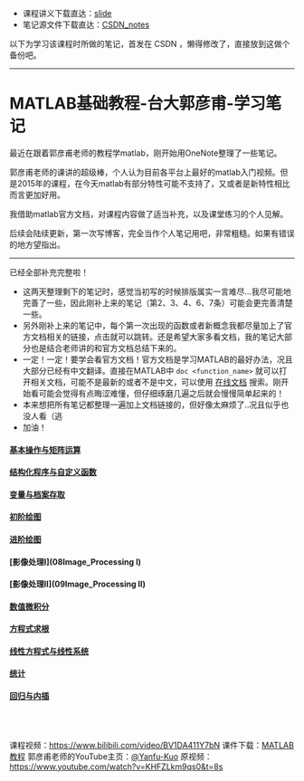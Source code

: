 + 课程讲义下载直达：[slide]()
+ 笔记源文件下载直达：[CSDN_notes]()

以下为学习该课程时所做的笔记，首发在 CSDN ，懒得修改了，直接放到这做个备份吧。

---

# MATLAB基础教程-台大郭彦甫-学习笔记

最近在跟着郭彦甫老师的教程学matlab，刚开始用OneNote整理了一些笔记。

郭彦甫老师的课讲的超级棒，个人认为目前各平台上最好的matlab入门视频。但是2015年的课程，在今天matlab有部分特性可能不支持了，又或者是新特性相比而言更加好用。

我借助matlab官方文档，对课程内容做了适当补充，以及课堂练习的个人见解。

后续会陆续更新，第一次写博客，完全当作个人笔记用吧，非常粗糙。如果有错误的地方望指出。

----
已经全部补充完整啦！
+ 这两天整理剩下的笔记时，感觉当初写的时候排版属实一言难尽...我尽可能地完善了一些，因此刚补上来的笔记（第2、3、4、6、7条）可能会更完善清楚一些。
+ 另外刚补上来的笔记中，每个第一次出现的函数或者新概念我都尽量加上了官方文档相关的链接，点击就可以跳转。还是希望大家多看文档，我的笔记大部分也是结合老师讲的和官方文档总结下来的。
+ 一定！一定！要学会看官方文档！官方文档是学习MATLAB的最好办法，况且大部分已经有中文翻译。直接在MATLAB中 `doc <function_name>` 就可以打开相关文档，可能不是最新的或者不是中文，可以使用 [在线文档](https://ww2.mathworks.cn/help/matlab/index.html) 搜索。刚开始看可能会觉得有点晦涩难懂，但仔细琢磨几遍之后就会慢慢简单起来的！
+ 本来想把所有笔记都整理一遍加上文档链接的，但好像太麻烦了..况且似乎也没人看（逃
+ 加油！

#### [基本操作与矩阵运算](02Array_Operation)

#### [结构化程序与自定义函数](03Structured_Programming_&_Function)

#### [变量与档案存取](04Data_Structure_&_File_Access)

#### [初阶绘图](05Basic_Plotting)

#### [进阶绘图](06Advanced_Plotting)

#### [影像处理Ⅰ](08Image_Processing I)

#### [影像处理Ⅱ](09Image_Processing II)

#### [数值微积分](10Integration_&_Differentiation)

#### [方程式求根](11Root_Finding)

#### [线性方程式与线性系统](12Linear_Equations)

#### [统计](13Statistics_&_Data_Analysis)

#### [回归与内插](14Curve_Fitting_&_Interpolation)

<br>
<br>

课程视频：<https://www.bilibili.com/video/BV1DA411Y7bN>
课件下载：[MATLAB教程](https://wws.lanzous.com/b01nn6o8b)
郭彦甫老师的YouTube主页：[@Yanfu-Kuo](https://www.youtube.com/user/machinelearningandvi?pbjreload=101v)
原视频：<https://www.youtube.com/watch?v=KHFZLkm9qs0&t=8s>